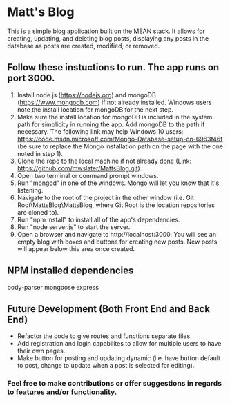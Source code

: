 ﻿# Matt's Blog

This is a simple blog application built on the MEAN stack.  It allows for creating, updating, and deleting blog posts, displaying any posts in the database as posts are created, modified, or removed.

## Follow these instuctions to run.  The app runs on port 3000.

1. Install node.js (https://nodejs.org) and mongoDB (https://www.mongodb.com) if not already installed.  Windows users note the install location for mongoDB for the next step.
2. Make sure the install location for mongoDB is included in the system path for simplicity in running the app.  Add mongoDB to the path if necessary.  The following link may help Windows 10 users: https://code.msdn.microsoft.com/Mongo-Database-setup-on-6963f46f (be sure to replace the Mongo installation path on the page with the one noted in step 1).
3. Clone the repo to the local machine if not already done (Link: https://github.com/mwslater/MattsBlog.git).
4. Open two terminal or command prompt windows.
5. Run "mongod" in one of the windows.  Mongo will let you know that it's listening.
6. Navigate to the root of the project in the other window (i.e. Git Root\MattsBlog\MattsBlog, where Git Root is the location repositories are cloned to).
7. Run "npm install" to install all of the app's dependencies.
8. Run "node server.js" to start the server.
9. Open a browser and navigate to http://localhost:3000.  You will see an empty blog with boxes and buttons for creating new posts.  New posts will appear below this area once created.

## NPM installed dependencies

body-parser
mongoose
express

## Future Development (Both Front End and Back End)

* Refactor the code to give routes and functions separate files.
* Add registration and login capabilites to allow for multiple users to have their own pages.
* Make button for posting and updating dynamic (i.e. have button default to post, change to update when a post is selected for editing).

### Feel free to make contributions or offer suggestions in regards to features and/or functionality.